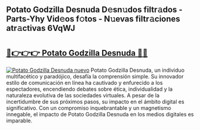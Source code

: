 ## Potato Godzilla Desnuda D𝚎sn𝚞dos filtr𝚊dos - Parts-Yhy Vid𝚎os f𝚘tos - N𝚞evas filtr𝚊ciones atr𝚊ctivas 6VqWJ

# <h2><a href="http://mbc50y.tromn.icu/?c=Potato+Godzilla+Desnuda">🔗👉👉👉 Potato Godzilla Desnuda 🔗🔗</a></h2>

[![Potato Godzilla Desnuda nuevo](https://i.imgur.com/pEAQMta.gif)](http://mbc50y.tromn.icu/?c=Potato+Godzilla+Desnuda)
Potato Godzilla Desnuda, un individuo multifacético y paradójico, desafía la comprensión simple. Su innovador estilo de comunicación en línea ha cautivado y enfurecido a los espectadores, encendiendo debates sobre ética, individualidad y la naturaleza evolutiva de las sociedades virtuales. A pesar de la incertidumbre de sus próximos pasos, su impacto en el ámbito digital es significativo. Con un compromiso inquebrantable y un magnetismo innegable, el impacto de Potato Godzilla Desnuda en los medios digitales es imparable.
